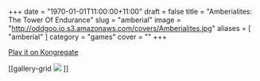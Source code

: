 +++
date = "1970-01-01T11:00:00+11:00"
draft = false
title = "Amberialites: The Tower Of Endurance"
slug = "amberial"
image = "http://oddgoo.io.s3.amazonaws.com/covers/Amberialites.jpg"
aliases = [
	"amberial"
]
category = "games"
cover = ""
+++


[Play it on Kongregate](http://www.kongregate.com/games/oddgoo/amberialites-the-tower-of-endurance)

[[gallery-grid
![](http://oddgoo.io.s3.amazonaws.com/covers/Amberialites.jpg)
]]